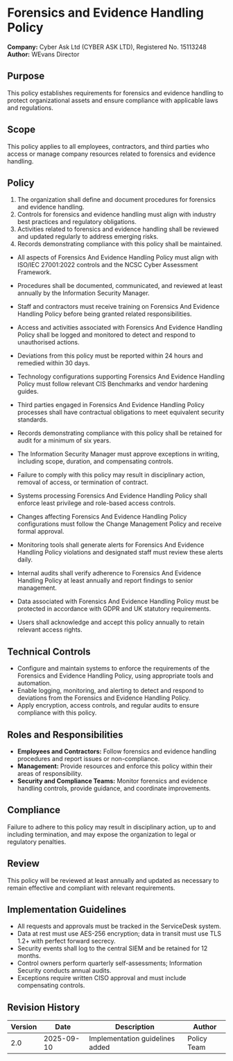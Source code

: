 # Forensics and Evidence Handling Policy

**Company:** Cyber Ask Ltd (CYBER ASK LTD), Registered No. 15113248  
**Author:** WEvans Director

## Purpose

This policy establishes requirements for forensics and evidence handling to protect organizational assets and ensure compliance with applicable laws and regulations.

## Scope

This policy applies to all employees, contractors, and third parties who access or manage company resources related to forensics and evidence handling.

## Policy
1. The organization shall define and document procedures for forensics and evidence handling.
2. Controls for forensics and evidence handling must align with industry best practices and regulatory obligations.
3. Activities related to forensics and evidence handling shall be reviewed and updated regularly to address emerging risks.
4. Records demonstrating compliance with this policy shall be maintained.

- All aspects of Forensics And Evidence Handling Policy must align with ISO/IEC 27001:2022 controls and the NCSC Cyber Assessment Framework.
- Procedures shall be documented, communicated, and reviewed at least annually by the Information Security Manager.
- Staff and contractors must receive training on Forensics And Evidence Handling Policy before being granted related responsibilities.
- Access and activities associated with Forensics And Evidence Handling Policy shall be logged and monitored to detect and respond to unauthorised actions.
- Deviations from this policy must be reported within 24 hours and remedied within 30 days.
- Technology configurations supporting Forensics And Evidence Handling Policy must follow relevant CIS Benchmarks and vendor hardening guides.
- Third parties engaged in Forensics And Evidence Handling Policy processes shall have contractual obligations to meet equivalent security standards.
- Records demonstrating compliance with this policy shall be retained for audit for a minimum of six years.
- The Information Security Manager must approve exceptions in writing, including scope, duration, and compensating controls.
- Failure to comply with this policy may result in disciplinary action, removal of access, or termination of contract.

- Systems processing Forensics And Evidence Handling Policy shall enforce least privilege and role-based access controls.
- Changes affecting Forensics And Evidence Handling Policy configurations must follow the Change Management Policy and receive formal approval.
- Monitoring tools shall generate alerts for Forensics And Evidence Handling Policy violations and designated staff must review these alerts daily.
- Internal audits shall verify adherence to Forensics And Evidence Handling Policy at least annually and report findings to senior management.
- Data associated with Forensics And Evidence Handling Policy must be protected in accordance with GDPR and UK statutory requirements.
- Users shall acknowledge and accept this policy annually to retain relevant access rights.

## Technical Controls

- Configure and maintain systems to enforce the requirements of the Forensics and Evidence Handling Policy, using appropriate tools and automation.
- Enable logging, monitoring, and alerting to detect and respond to deviations from the Forensics and Evidence Handling Policy.
- Apply encryption, access controls, and regular audits to ensure compliance with this policy.

## Roles and Responsibilities

- **Employees and Contractors:** Follow forensics and evidence handling procedures and report issues or non-compliance.
- **Management:** Provide resources and enforce this policy within their areas of responsibility.
- **Security and Compliance Teams:** Monitor forensics and evidence handling controls, provide guidance, and coordinate improvements.

## Compliance

Failure to adhere to this policy may result in disciplinary action, up to and including termination, and may expose the organization to legal or regulatory penalties.

## Review

This policy will be reviewed at least annually and updated as necessary to remain effective and compliant with relevant requirements.

## Implementation Guidelines
- All requests and approvals must be tracked in the ServiceDesk system.
- Data at rest must use AES-256 encryption; data in transit must use TLS 1.2+ with perfect forward secrecy.
- Security events shall log to the central SIEM and be retained for 12 months.
- Control owners perform quarterly self-assessments; Information Security conducts annual audits.
- Exceptions require written CISO approval and must include compensating controls.

## Revision History

| Version | Date | Description | Author |
| ------- | ---------- | ----------------------- | ------ |
| 2.0     | 2025-09-10 | Implementation guidelines added | Policy Team |
